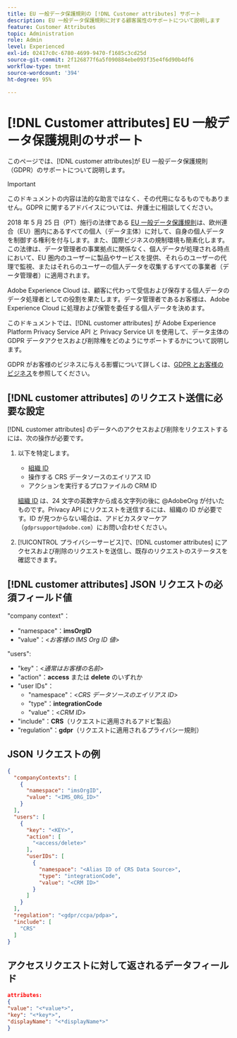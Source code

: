 ```yaml
---
title: EU 一般データ保護規則の [!DNL Customer attributes] サポート
description: EU 一般データ保護規則に対する顧客属性のサポートについて説明します
feature: Customer Attributes
topic: Administration
role: Admin
level: Experienced
exl-id: 02417c0c-6780-4699-9470-f1685c3cd25d
source-git-commit: 2f126877f6a5f090884ebe093f35e4f6d90b4df6
workflow-type: tm+mt
source-wordcount: '394'
ht-degree: 95%

---
```


# [!DNL Customer attributes] EU 一般データ保護規則のサポート

このページでは、[!DNL customer attributes]が EU 一般データ保護規則（GDPR）のサポートについて説明します。

>[!IMPORTANT]
>
>このドキュメントの内容は法的な助言ではなく、その代用になるものでもありません。GDPR に関するアドバイスについては、弁護士に相談してください。

2018 年 5 月 25 日（PT）施行の法律である [EU 一般データ保護規則](https://business.adobe.com/jp/privacy/general-data-protection-regulation.html)は、欧州連合（EU）圏内にあるすべての個人（データ主体）に対して、自身の個人データを制御する権利を付与します。また、国際ビジネスの規制環境も簡素化します。この法律は、データ管理者の事業拠点に関係なく、個人データが処理される時点において、EU 圏内のユーザーに製品やサービスを提供、それらのユーザーの代理で監視、またはそれらのユーザーの個人データを収集するすべての事業者（データ管理者）に適用されます。

Adobe Experience Cloud は、顧客に代わって受信および保存する個人データのデータ処理者としての役割を果たします。データ管理者であるお客様は、Adobe Experience Cloud に処理および保管を委任する個人データを決めます。

このドキュメントでは、[!DNL customer attributes] が Adobe Experience Platform Privacy Service API と Privacy Service UI を使用して、データ主体の GDPR データアクセスおよび削除権をどのようにサポートするかについて説明します。

GDPR がお客様のビジネスに与える影響について詳しくは、[GDPR とお客様のビジネス](https://business.adobe.com/jp/privacy/general-data-protection-regulation.html)を参照してください。

## [!DNL customer attributes] のリクエスト送信に必要な設定

[!DNL customer attributes] のデータへのアクセスおよび削除をリクエストするには、次の操作が必要です。

1. 以下を特定します。

   * [組織 ID](../../administration/organizations.md)
   * 操作する CRS データソースのエイリアス ID
   * アクションを実行するプロファイルの CRM ID

   [組織 ID](../../administration/organizations.md) は、24 文字の英数字から成る文字列の後に @AdobeOrg が付いたものです。Privacy API にリクエストを送信するには、組織の ID が必要です。ID が見つからない場合は、アドビカスタマーケア（`gdprsupport@adobe.com`）にお問い合わせください。

1. [!UICONTROL プライバシーサービス]で、[!DNL customer attributes] にアクセスおよび削除のリクエストを送信し、既存のリクエストのステータスを確認できます。

## [!DNL customer attributes] JSON リクエストの必須フィールド値

&quot;company context&quot;：

* &quot;namespace&quot;：**imsOrgID**
* &quot;value&quot;：&lt;*お客様の IMS Org ID 値*>

&quot;users&quot;:

* &quot;key&quot;：&lt;*通常はお客様の名前*>
* &quot;action&quot;：**access** または **delete** のいずれか
* &quot;user IDs&quot;：
   * &quot;namespace&quot;：&lt;*CRS データソースのエイリアス ID*>
   * &quot;type&quot;：**integrationCode**
   * &quot;value&quot;：&lt;*CRM ID*>
* &quot;include&quot;：**CRS**（リクエストに適用されるアドビ製品）
* &quot;regulation&quot;：**gdpr**（リクエストに適用されるプライバシー規則）

## JSON リクエストの例

```json
{
  "companyContexts": [
    {
      "namespace": "imsOrgID",
      "value": "<IMS_ORG_ID>"
    }
  ],
  "users": [
    {
      "key": "<KEY>",
      "action": [
        "<access/delete>"
      ],
      "userIDs": [
        {
          "namespace": "<Alias ID of CRS Data Source>",
          "type": "integrationCode",
          "value": "<CRM ID>"
        }
      ]
    }
  ],
  "regulation": "<gdpr/ccpa/pdpa>",
  "include": [
    "CRS"
  ]
}
```

## アクセスリクエストに対して返されるデータフィールド

```json
attributes:
{
"value": "<*value*>",
"key": "<*key*>",
"displayName": "<*displayName*>"
}
```
